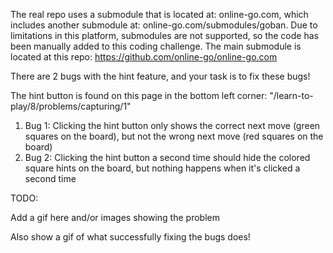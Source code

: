The real repo uses a submodule that is located at: online-go.com, which includes another submodule at: online-go.com/submodules/goban. Due to limitations in this platform, submodules are not supported, so the code has been manually added to this coding challenge. The main submodule is located at this repo: https://github.com/online-go/online-go.com

There are 2 bugs with the hint feature, and your task is to fix these bugs!

The hint button is found on this page in the bottom left corner: "/learn-to-play/8/problems/capturing/1"

1. Bug 1: Clicking the hint button only shows the correct next move (green squares on the board), but not the wrong next move (red squares on the board)
2. Bug 2: Clicking the hint button a second time should hide the colored square hints on the board, but nothing happens when it's clicked a second time

TODO:

Add a gif here and/or images showing the problem

Also show a gif of what successfully fixing the bugs does!



